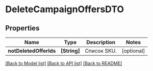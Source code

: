 # DeleteCampaignOffersDTO

## Properties
Name | Type | Description | Notes
------------ | ------------- | ------------- | -------------
**notDeletedOfferIds** | **[String]** | Список SKU. | [optional] 

[[Back to Model list]](../README.md#documentation-for-models) [[Back to API list]](../README.md#documentation-for-api-endpoints) [[Back to README]](../README.md)



